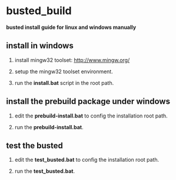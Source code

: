 # busted_build
  <b>busted install guide for linux and windows manually</b>


## install in windows
  1) install mingw32 toolset: http://www.mingw.org/
  
  2) setup the mingw32 toolset environment.
  
  3) run the <b>install.bat</b> script in the root path.

## install the prebuild package under windows
  1) edit the <b>prebuild-install.bat</b> to config the installation root path.

  2) run the <b>prebuild-install.bat</b>.

## test the busted
  1) edit the <b>test_busted.bat</b> to config the installation root path.

  2) run the <b>test_busted.bat</b>.